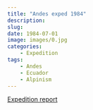```yaml
---
title: "Andes exped 1984"
description: 
slug: 
date: 1984-07-01
image: images/0.jpg
categories:
    - Expedition
tags:
    - Andes
    - Ecuador
    - Alpinism
---
```


[Expedition report](/documents/andes1984.pdf)
